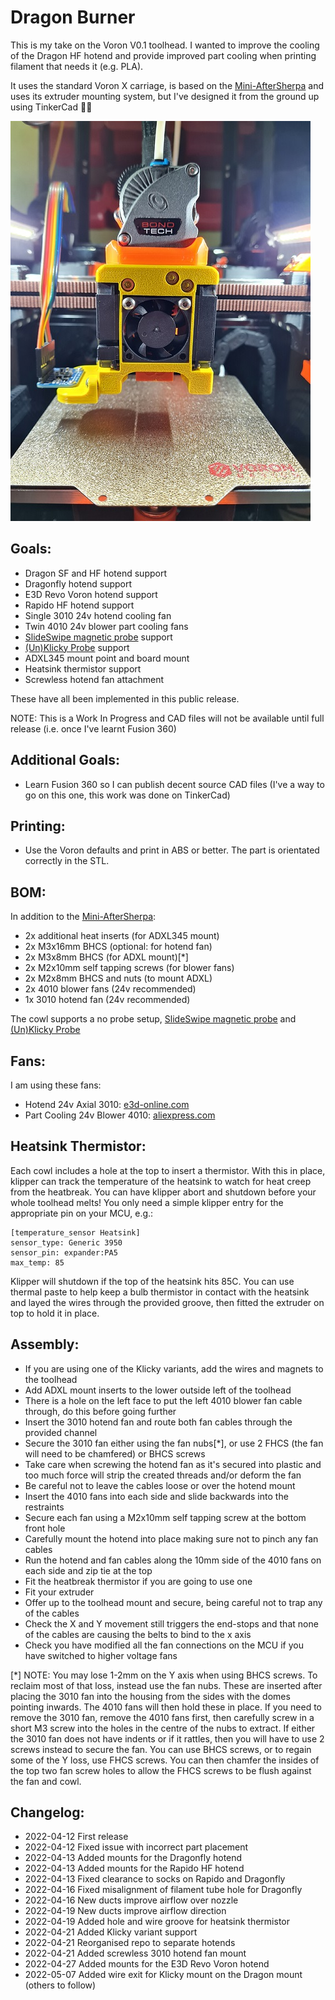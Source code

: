 # Dragon Burner
This is my take on the Voron V0.1 toolhead. I wanted to improve the cooling of the Dragon HF hotend and provide improved part cooling when printing filament that needs it (e.g. PLA).

It uses the standard Voron X carriage, is based on the [Mini-AfterSherpa](https://github.com/KurioHonoo/Mini-AfterSherpa) and uses its extruder mounting system, but I've designed it from the ground up using TinkerCad :man_facepalming:

![Dragon Burner](images/Dragon_Burner.jpg)

## Goals:

- Dragon SF and HF hotend support
- Dragonfly hotend support
- E3D Revo Voron hotend support
- Rapido HF hotend support
- Single 3010 24v hotend cooling fan
- Twin 4010 24v blower part cooling fans
- [SlideSwipe magnetic probe](https://github.com/chestwood96/SlideSwipe) support
- [(Un)Klicky Probe](https://github.com/jlas1/Klicky-Probe) support
- ADXL345 mount point and board mount
- Heatsink thermistor support
- Screwless hotend fan attachment

These have all been implemented in this public release.

NOTE: This is a Work In Progress and CAD files will not be available until full release (i.e. once I've learnt Fusion 360)

## Additional Goals:

- Learn Fusion 360 so I can publish decent source CAD files (I've a way to go on this one, this work was done on TinkerCad)

## Printing:

- Use the Voron defaults and print in ABS or better. The part is orientated correctly in the STL.

## BOM:

In addition to the [Mini-AfterSherpa](https://github.com/KurioHonoo/Mini-AfterSherpa):

- 2x additional heat inserts (for ADXL345 mount)
- 2x M3x16mm BHCS (optional: for hotend fan)
- 2x M3x8mm BHCS (for ADXL mount)[*]
- 2x M2x10mm self tapping screws (for blower fans)
- 2x M2x8mm BHCS and nuts (to mount ADXL)
- 2x 4010 blower fans (24v recommended)
- 1x 3010 hotend fan (24v recommended)

The cowl supports a no probe setup, [SlideSwipe magnetic probe](https://github.com/chestwood96/SlideSwipe) and [(Un)Klicky Probe](https://github.com/jlas1/Klicky-Probe)

## Fans:

I am using these fans:

- Hotend 24v Axial 3010: [e3d-online.com](https://e3d-online.com/products/dc-fans)
- Part Cooling 24v Blower 4010: [aliexpress.com](https://www.aliexpress.com/item/32798634077.html?spm=a2g0o.productlist.0.0.32d1313eGDqZx0&algo_pvid=46f192a9-033a-4df7-98da-0f0cb011945a)

## Heatsink Thermistor:

Each cowl includes a hole at the top to insert a thermistor. With this in place, klipper can track the temperature of the heatsink to watch for heat creep from the heatbreak. You can have klipper abort and shutdown before your whole toolhead melts! You only need a simple klipper entry for the appropriate pin on your MCU, e.g.:

```
[temperature_sensor Heatsink]
sensor_type: Generic 3950
sensor_pin: expander:PA5
max_temp: 85
```

Klipper will shutdown if the top of the heatsink hits 85C. You can use thermal paste to help keep a bulb thermistor in contact with the heatsink and layed the wires through the provided groove, then fitted the extruder on top to hold it in place.

## Assembly:

- If you are using one of the Klicky variants, add the wires and magnets to the toolhead
- Add ADXL mount inserts to the lower outside left of the toolhead
- There is a hole on the left face to put the left 4010 blower fan cable through, do this before going further
- Insert the 3010 hotend fan and route both fan cables through the provided channel
- Secure the 3010 fan either using the fan nubs[*], or use 2 FHCS (the fan will need to be chamfered) or BHCS screws
- Take care when screwing the hotend fan as it's secured into plastic and too much force will strip the created threads and/or deform the fan
- Be careful not to leave the cables loose or over the hotend mount
- Insert the 4010 fans into each side and slide backwards into the restraints
- Secure each fan using a M2x10mm self tapping screw at the bottom front hole
- Carefully mount the hotend into place making sure not to pinch any fan cables
- Run the hotend and fan cables along the 10mm side of the 4010 fans on each side and zip tie at the top
- Fit the heatbreak thermistor if you are going to use one
- Fit your extruder
- Offer up to the toolhead mount and secure, being careful not to trap any of the cables
- Check the X and Y movement still triggers the end-stops and that none of the cables are causing the belts to bind to the x axis
- Check you have modified all the fan connections on the MCU if you have switched to higher voltage fans

[*] NOTE: You may lose 1-2mm on the Y axis when using BHCS screws. To reclaim most of that loss, instead use the fan nubs. These are inserted after placing the 3010 fan into the housing from the sides with the domes pointing inwards. The 4010 fans will then hold these in place. If you need to remove the 3010 fan, remove the 4010 fans first, then carefully screw in a short M3 screw into the holes in the centre of the nubs to extract. If either the 3010 fan does not have indents or if it rattles, then you will have to use 2 screws instead to secure the fan. You can use BHCS screws, or to regain some of the Y loss, use FHCS screws. You can then chamfer the insides of the top two fan screw holes to allow the FHCS screws to be flush against the fan and cowl.

## Changelog:

- 2022-04-12 First release
- 2022-04-12 Fixed issue with incorrect part placement
- 2022-04-13 Added mounts for the Dragonfly hotend
- 2022-04-13 Added mounts for the Rapido HF hotend
- 2022-04-13 Fixed clearance to socks on Rapido and Dragonfly
- 2022-04-16 Fixed misalignment of filament tube hole for Dragonfly
- 2022-04-16 New ducts improve airflow over nozzle
- 2022-04-19 New ducts improve airflow direction
- 2022-04-19 Added hole and wire groove for heatsink thermistor
- 2022-04-21 Added Klicky variant support
- 2022-04-21 Reorganised repo to separate hotends
- 2022-04-21 Added screwless 3010 hotend fan mount
- 2022-04-27 Added mounts for the E3D Revo Voron hotend
- 2022-05-07 Added wire exit for Klicky mount on the Dragon mount (others to follow)

